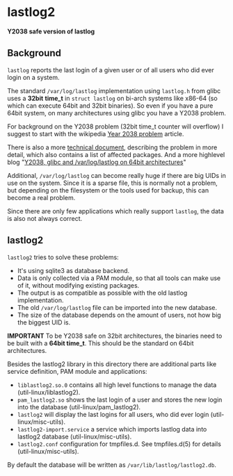 # lastlog2

**Y2038 safe version of lastlog**

## Background

`lastlog` reports the last login of a given user or of all users who did ever login on a system.

The standard `/var/log/lastlog` implementation using `lastlog.h` from glibc uses a **32bit** **time_t** in `struct lastlog` on bi-arch systems like x86-64 (so which can execute 64bit and 32bit binaries). So even if you have a pure 64bit system, on many architectures using glibc you have a Y2038 problem.

For background on the Y2038 problem (32bit time_t counter will overflow) I suggest to start with the wikipedia [Year 2038 problem](https://en.wikipedia.org/wiki/Year_2038_problem) article.

There is also a more [technical document](https://github.com/thkukuk/utmpx/blob/main/Y2038.md), describing the problem in more detail, which also contains a list of affected packages. And a more highlevel blog "[Y2038, glibc and /var/log/lastlog on 64bit architectures](https://www.thkukuk.de/blog/Y2038_glibc_lastlog_64bit/)"

Additional, `/var/log/lastlog` can become really huge if there are big UIDs in use on the system. Since it is a sparse file, this is normally not a problem, but depending on the filesystem or the tools used for backup, this can become a real problem.

Since there are only few applications which really support `lastlog`, the data is also not always correct.

## lastlog2

`lastlog2` tries to solve these problems:

* It's using sqlite3 as database backend.
* Data is only collected via a PAM module, so that all tools can make use of it, without modifying existing packages.
* The output is as compatible as possible with the old lastlog implementation.
* The old `/var/log/lastlog` file can be imported into the new database.
* The size of the database depends on the amount of users, not how big the biggest UID is.

**IMPORTANT** To be Y2038 safe on 32bit architectures, the binaries need to be built with a **64bit time_t**. This should be the standard on 64bit architectures.

Besides the lastlog2 library in this directory there are additional parts like service definition, PAM module and applications:

* `liblastlog2.so.0` contains all high level functions to manage the data (util-linux/liblastlog2).
* `pam_lastlog2.so` shows the last login of a user and stores the new login into the database (util-linux/pam_lastlog2).
* `lastlog2` will display the last logins for all users, who did ever login (util-linux/misc-utils).
* `lastlog2-import.service` a service which imports lastlog data into lastlog2 database (util-linux/misc-utils).
* `lastlog2.conf` configuration for tmpfiles.d. See tmpfiles.d(5) for details (util-linux/misc-utils).

By default the database will be written as `/var/lib/lastlog/lastlog2.db`.

